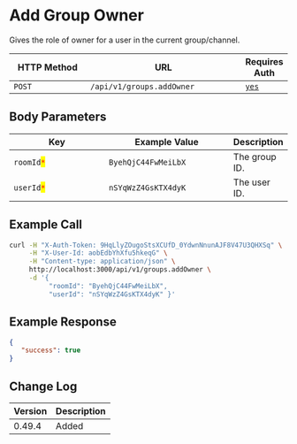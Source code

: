 # Add Group Owner

Gives the role of owner for a user in the current group/channel.

<table><thead><tr><th width="163">HTTP Method</th><th width="313">URL</th><th>Requires Auth</th></tr></thead><tbody><tr><td><code>POST</code></td><td><code>/api/v1/groups.addOwner</code></td><td><a href="../../authentication-endpoints/"><code>yes</code></a></td></tr></tbody></table>

## Body Parameters

<table><thead><tr><th width="191.33333333333331">Key</th><th width="234">Example Value</th><th>Description</th></tr></thead><tbody><tr><td><code>roomId</code><mark style="color:red;"><code>*</code></mark></td><td><code>ByehQjC44FwMeiLbX</code></td><td>The group ID.</td></tr><tr><td><code>userId</code><mark style="color:red;"><code>*</code></mark></td><td><code>nSYqWzZ4GsKTX4dyK</code></td><td>The user ID.</td></tr></tbody></table>

## Example Call

```bash
curl -H "X-Auth-Token: 9HqLlyZOugoStsXCUfD_0YdwnNnunAJF8V47U3QHXSq" \
     -H "X-User-Id: aobEdbYhXfu5hkeqG" \
     -H "Content-type: application/json" \
     http://localhost:3000/api/v1/groups.addOwner \
     -d '{ 
          "roomId": "ByehQjC44FwMeiLbX", 
          "userId": "nSYqWzZ4GsKTX4dyK" }'
```

## Example Response

```json
{
   "success": true
}
```

## Change Log

| Version | Description |
| ------- | ----------- |
| 0.49.4  | Added       |
